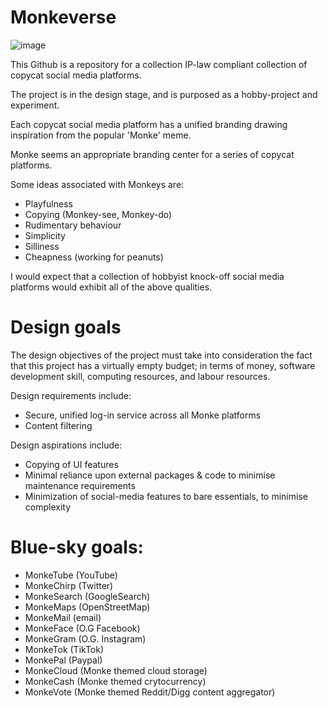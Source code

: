 # Monkeverse

![image](https://user-images.githubusercontent.com/23952709/152291260-d6b1a8f9-fb47-4cb2-bef8-ef0d85da52af.png)

This Github is a repository for a collection IP-law compliant collection of copycat social media platforms.

The project is in the design stage, and is purposed as a hobby-project and experiment.

Each copycat social media platform has a unified branding drawing inspiration from the popular 'Monke' meme.

Monke seems an appropriate branding center for a series of copycat platforms.

Some ideas associated with Monkeys are:
* Playfulness
* Copying (Monkey-see, Monkey-do)
* Rudimentary behaviour
* Simplicity
* Silliness
* Cheapness (working for peanuts)

I would expect that a collection of hobbyist knock-off social media platforms would exhibit all of the above qualities.


# Design goals
The design objectives of the project must take into consideration the fact that this project has a virtually empty budget; in terms of money, software development skill, computing resources, and labour resources.

Design requirements include:
* Secure, unified log-in service across all Monke platforms
* Content filtering

Design aspirations include:
* Copying of UI features
* Minimal reliance upon external packages & code to minimise maintenance requirements
* Minimization of social-media features to bare essentials, to minimise complexity


# Blue-sky goals:
* MonkeTube (YouTube)
* MonkeChirp (Twitter)
* MonkeSearch (GoogleSearch)
* MonkeMaps (OpenStreetMap)
* MonkeMail (email)
* MonkeFace (O.G Facebook)
* MonkeGram (O.G. Instagram)
* MonkeTok (TikTok)
* MonkePal (Paypal)
* MonkeCloud (Monke themed cloud storage)
* MonkeCash (Monke themed crytocurrency)
* MonkeVote (Monke themed Reddit/Digg content aggregator)
